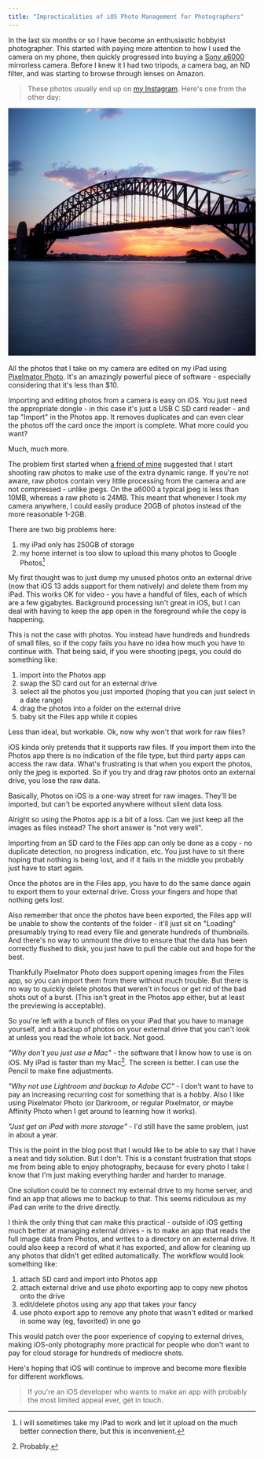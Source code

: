 ```yaml
---
title: "Impracticalities of iOS Photo Management for Photographers"
---
```


In the last six months or so I have become an enthusiastic hobbyist photographer. This started with paying more attention to how I used the camera on my phone, then quickly progressed into buying a [Sony a6000](https://www.sony.com.au/electronics/interchangeable-lens-cameras/ilce-6000-body-kit) mirrorless camera. Before I knew it I had two tripods, a camera bag, an ND filter, and was starting to browse through lenses on Amazon.

> These photos usually end up on [my Instagram](https://instagram.com/willhbr). Here's one from the other day:

![The Sydney Harbour Bridge at sunset](/images/2019/harbour-bridge.jpg)

All the photos that I take on my camera are edited on my iPad using [Pixelmator Photo](https://www.pixelmator.com/photo/). It's an amazingly powerful piece of software - especially considering that it's less than $10.

Importing and editing photos from a camera is easy on iOS. You just need the appropriate dongle - in this case it's just a USB C SD card reader - and tap "Import" in the Photos app. It removes duplicates and can even clear the photos off the card once the import is complete. What more could you want?

Much, much more.

The problem first started when [a friend of mine](https://instagram.com/sam_yamoah) suggested that I start shooting raw photos to make use of the extra dynamic range. If you're not aware, raw photos contain very little processing from the camera and are not compressed - unlike jpegs. On the a6000 a typical jpeg is less than 10MB, whereas a raw photo is 24MB. This meant that whenever I took my camera anywhere, I could easily produce 20GB of photos instead of the more reasonable 1-2GB.

There are two big problems here:

1. my iPad only has 250GB of storage
1. my home internet is too slow to upload this many photos to Google Photos[^better-internet]

My first thought was to just dump my unused photos onto an external drive (now that iOS 13 adds support for them natively) and delete them from my iPad. This works OK for video - you have a handful of files, each of which are a few gigabytes. Background processing isn't great in iOS, but I can deal with having to keep the app open in the foreground while the copy is happening.

This is not the case with photos. You instead have hundreds and hundreds of small files, so if the copy fails you have no idea how much you have to continue with. That being said, if you were shooting jpegs, you could do something like:

1. import into the Photos app
1. swap the SD card out for an external drive
1. select all the photos you just imported (hoping that you can just select in a date range)
1. drag the photos into a folder on the external drive
1. baby sit the Files app while it copies

Less than ideal, but workable. Ok, now why won't that work for raw files?

iOS kinda only pretends that it supports raw files. If you import them into the Photos app there is no indication of the file type, but third party apps can access the raw data. What's frustrating is that when you export the photos, only the jpeg is exported. So if you try and drag raw photos onto an external drive, you lose the raw data.

Basically, Photos on iOS is a one-way street for raw images. They'll be imported, but can't be exported anywhere without silent data loss.

Alright so using the Photos app is a bit of a loss. Can we just keep all the images as files instead? The short answer is "not very well".

Importing from an SD card to the Files app can only be done as a copy - no duplicate detection, no progress indication, etc. You just have to sit there hoping that nothing is being lost, and if it fails in the middle you probably just have to start again.

Once the photos are in the Files app, you have to do the same dance again to export them to your external drive. Cross your fingers and hope that nothing gets lost.

Also remember that once the photos have been exported, the Files app will be unable to show the contents of the folder - it'll just sit on "Loading" presumably trying to read every file and generate hundreds of thumbnails. And there's no way to unmount the drive to ensure that the data has been correctly flushed to disk, you just have to pull the cable out and hope for the best.

Thankfully Pixelmator Photo does support opening images from the Files app, so you can import them from there without much trouble. But there is no way to quickly delete photos that weren't in focus or get rid of the bad shots out of a burst. (This isn't great in the Photos app either, but at least the previewing is acceptable).

So you're left with a bunch of files on your iPad that you have to manage yourself, and a backup of photos on your external drive that you can't look at unless you read the whole lot back. Not good.

_"Why don't you just use a Mac"_ - the software that I know how to use is on iOS. My iPad is faster than my Mac[^probably-faster]. The screen is better. I can use the Pencil to make fine adjustments.

_"Why not use Lightroom and backup to Adobe CC"_ - I don't want to have to pay an increasing recurring cost for something that is a hobby. Also I like using Pixelmator Photo (or Darkroom, or regular Pixelmator, or maybe Affinity Photo when I get around to learning how it works).

_"Just get an iPad with more storage"_ - I'd still have the same problem, just in about a year.

This is the point in the blog post that I would like to be able to say that I have a neat and tidy solution. But I don't. This is a constant frustration that stops me from being able to enjoy photography, because for every photo I take I know that I'm just making everything harder and harder to manage.

One solution could be to connect my external drive to my home server, and find an app that allows me to backup to that. This seems ridiculous as my iPad can write to the drive directly.

I think the only thing that can make this practical - outside of iOS getting much better at managing external drives - is to make an app that reads the full image data from Photos, and writes to a directory on an external drive. It could also keep a record of what it has exported, and allow for cleaning up any photos that didn't get edited automatically. The workflow would look something like:

1. attach SD card and import into Photos app
1. attach external drive and use photo exporting app to copy new photos onto the drive
1. edit/delete photos using any app that takes your fancy
1. use photo export app to remove any photo that wasn't edited or marked in some way (eg, favorited) in one go

This would patch over the poor experience of copying to external drives, making iOS-only photography more practical for people who don't want to pay for cloud storage for hundreds of mediocre shots.

Here's hoping that iOS will continue to improve and become more flexible for different workflows.

> If you're an iOS developer who wants to make an app with probably the most limited appeal ever, get in touch.

[^better-internet]: I will sometimes take my iPad to work and let it upload on the much better connection there, but this is inconvenient.

[^probably-faster]: Probably.
